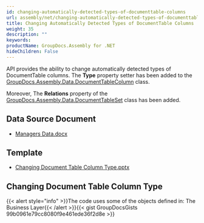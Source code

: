 ```yaml
---
id: changing-automatically-detected-types-of-documenttable-columns
url: assembly/net/changing-automatically-detected-types-of-documenttable-columns
title: Changing Automatically Detected Types of DocumentTable Columns
weight: 35
description: ""
keywords: 
productName: GroupDocs.Assembly for .NET
hideChildren: False
---
```

API provides the ability to change automatically detected types of DocumentTable columns. The **Type** property setter has been added to the [GroupDocs.Assembly.Data.DocumentTableColumn](https://apireference.groupdocs.com/net/assembly/groupdocs.assembly.data/documenttablecolumn) class.

Moreover, The **Relations** property of the [GroupDocs.Assembly.Data.DocumentTableSet](https://apireference.groupdocs.com/net/assembly/groupdocs.assembly.data/documenttableset) class has been added.

## Data Source Document

*   [Managers Data.docx](https://github.com/groupdocs-assembly/GroupDocs.Assembly-for-.NET/blob/master/Examples/Data/Data%20Sources/Word%20DataSource/Managers%20Data.docx?raw=true)

## Template

*   [Changing Document Table Column Type.pptx](https://github.com/groupdocs-assembly/GroupDocs.Assembly-for-.NET/blob/master/Examples/Data/Source/Presentation%20Templates/Changing%20Document%20Table%20Column%20Type.pptx?raw=true)

## Changing Document Table Column Type

{{< alert style="info" >}}The code uses some of the objects defined in: The Business Layer{{< /alert >}}{{< gist GroupDocsGists 99b0961e79cc8080f9e461ede36f2d8e >}}
